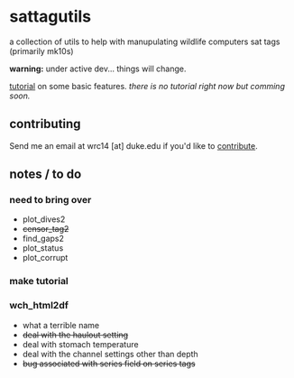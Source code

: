 # sattagutils
a collection of utils to help with manupulating wildlife computers sat tags (primarily mk10s)

**warning:** under active dev... things will change.

[tutorial](https://williamcioffi.github.io/sattagutils) on some basic features. _there is no tutorial right now but comming soon._

## contributing

Send me an email at wrc14 [at] duke.edu if you'd like to [contribute](CONTRIBUTING.md).

## notes / to do
### need to bring over
- plot\_dives2
- ~~censor\_tag2~~
- find\_gaps2
- plot\_status
- plot\_corrupt
### make tutorial
### wch\_html2df
- what a terrible name
- ~~deal with the haulout setting~~
- deal with stomach temperature
- deal with the channel settings other than depth
- ~~bug associated with series field on series tags~~

